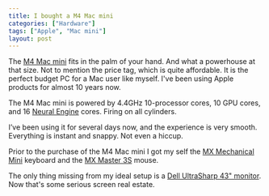 ```yaml
---
title: I bought a M4 Mac mini
categories: ["Hardware"]
tags: ["Apple", "Mac mini"]
layout: post
---
```

The [M4 Mac mini](https://www.apple.com/mac-mini/) fits in the palm of your hand. And what a powerhouse at that size. Not to mention the price tag, which is quite affordable. It is the perfect budget PC for a Mac user like myself. I've been using Apple products for almost 10 years now.

The M4 Mac mini is powered by 4.4GHz 10-processor cores, 10 GPU cores, and 16 [Neural Engine](https://en.wikipedia.org/wiki/Neural_Engine) cores. Firing on all cylinders.

I’ve been using it for several days now, and the experience is very smooth. Everything is instant and snappy. Not even a hiccup.

Prior to the purchase of the M4 Mac mini I got my self the [MX Mechanical Mini](https://www.logitech.com/en-us/products/keyboards/mx-mechanical-mini.html) keyboard and the [MX Master 3S](https://www.logitech.com/en-us/products/mice/mx-master-3s.910-006558.html) mouse.

The only thing missing from my ideal setup is a [Dell UltraSharp 43" monitor](https://www.dell.com/en-us/shop/dell-ultrasharp-43-4k-usb-c-hub-monitor-u4323qe/apd/210-bfpo/monitors-monitor-accessories). Now that's some serious screen real estate.
